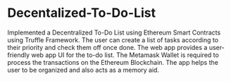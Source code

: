 # Decentalized-To-Do-List
Implemented a Decentralized To-Do List using Ethereum Smart Contracts using Truffle Framework. The user can create a list of tasks according to their priority and check them off once done. The web app provides a user-friendly web app UI for the to-do list.
The Metamask Wallet is required to process the transactions on the Ethereum Blockchain. The app helps the user to be organized and also acts as a memory aid.
